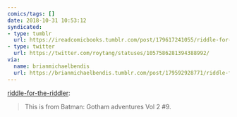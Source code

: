 ```yaml
---
comics/tags: []
date: 2018-10-31 10:53:12
syndicated:
- type: tumblr
  url: https://ireadcomicbooks.tumblr.com/post/179617241055/riddle-for-the-riddler-this-is-from-batman
- type: twitter
  url: https://twitter.com/roytang/statuses/1057586281394388992/
via:
  name: brianmichaelbendis
  url: https://brianmichaelbendis.tumblr.com/post/179592928771/riddle-for-the-riddler-this-is-from-batman
---
```


<p><a href="https://riddle-for-the-riddler.tumblr.com/post/150174404059/this-is-from-batman-gotham-adventures-vol-2-9" class="tumblr_blog">riddle-for-the-riddler</a>:</p>
<blockquote><p>This is from Batman: Gotham adventures Vol 2 #9. </p></blockquote>